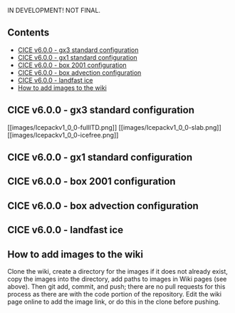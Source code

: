 IN DEVELOPMENT! NOT FINAL. 

## Contents
* [CICE v6.0.0 - gx3 standard configuration](TBD)
* [CICE v6.0.0 - gx1 standard configuration](TBD)
* [CICE v6.0.0 - box 2001 configuration](TBD)
* [CICE v6.0.0 - box advection configuration](TBD)
* [CICE v6.0.0 - landfast ice](TBD)
* [How to add images to the wiki](https://github.com/CICE-Consortium/Icepack/wiki/Icepack-Sample-output#how-to-add-images-to-the-wiki)

## CICE v6.0.0 - gx3 standard configuration

[[images/Icepackv1_0_0-fullITD.png]]
[[images/Icepackv1_0_0-slab.png]]
[[images/Icepackv1_0_0-icefree.png]]

## CICE v6.0.0 - gx1 standard configuration

## CICE v6.0.0 - box 2001 configuration

## CICE v6.0.0 - box advection configuration

## CICE v6.0.0 - landfast ice

## How to add images to the wiki

Clone the wiki, create a directory for the images if it does not already exist, copy the images into the directory, add paths to images in Wiki pages (see above). Then git add, commit, and push; there are no pull requests for this process as there are with the code portion of the repository.  Edit the wiki page online to add the image link, or do this in the clone before pushing.